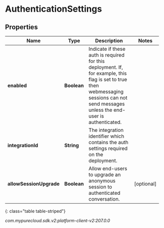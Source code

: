 # AuthenticationSettings


## Properties

| Name | Type | Description | Notes |
| ------------ | ------------- | ------------- | ------------- |
| **enabled** | **Boolean** | Indicate if these auth is required for this deployment. If, for example, this flag is set to true then webmessaging sessions can not send messages unless the end-user is authenticated. |  |
| **integrationId** | **String** | The integration identifier which contains the auth settings required on the deployment. |  |
| **allowSessionUpgrade** | **Boolean** | Allow end-users to upgrade an anonymous session to authenticated conversation. |  [optional] |
{: class="table table-striped"}




_com.mypurecloud.sdk.v2:platform-client-v2:207.0.0_

